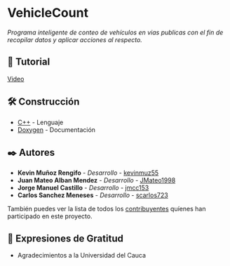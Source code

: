 # VehicleCount
_Programa inteligente de conteo de vehículos en vias publicas con el fin de recopilar datos y aplicar acciones al respecto._

## 🔧 Tutorial

[Video](https://drive.google.com/file/d/1wzGo8EonfgMrdjR_OifJFwpfplNEsMsy/view?usp=sharing)

## 🛠️ Construcción

* [C++](https://www.cplusplus.com/) - Lenguaje
* [Doxygen](https://www.doxygen.nl/index.html) - Documentación

## ✒️ Autores

* **Kevin Muñoz Rengifo** - *Desarrollo* - [kevinmuz55](https://github.com/kevinmuz55)
* **Juan Mateo Alban Mendez** - *Desarrollo* - [JMateo1998](https://github.com/JMateo1998)
* **Jorge Manuel Castillo** - *Desarrollo* - [jmcc153](https://github.com/jmcc153)
* **Carlos Sanchez Meneses** - *Desarrollo* - [scarlos723](https://github.com/scarlos723)

También puedes ver la lista de todos los [contribuyentes](https://github.com/kevinmuz55/VehicleCount/contributors) quíenes han participado en este proyecto. 

## 🎁 Expresiones de Gratitud

* Agradecimientos a la Universidad del Cauca
